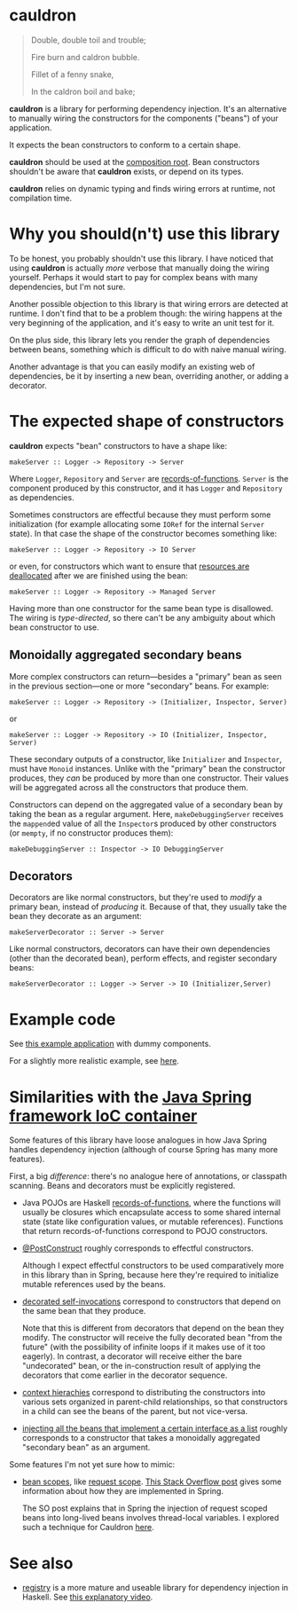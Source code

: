 # cauldron

> Double, double toil and trouble;
>
> Fire burn and caldron bubble.
>
> Fillet of a fenny snake,
>
> In the caldron boil and bake;

**cauldron** is a library for performing dependency injection. It's an alternative to
manually wiring the constructors for the components ("beans") of your
application. 

It expects the bean constructors to conform to a certain shape.

**cauldron** should be used at the [composition root](https://stackoverflow.com/questions/6277771/what-is-a-composition-root-in-the-context-of-dependency-injection). Bean constructors shouldn't be aware that **cauldron** exists, or depend on its types.

**cauldron** relies on dynamic typing and finds wiring errors at runtime, not compilation time.

# Why you should(n't) use this library

To be honest, you probably shouldn't use this library. I have noticed that using
**cauldron** is actually *more* verbose that manually doing the wiring yourself.
Perhaps it would start to pay for complex beans with many dependencies, but
I'm not sure.

Another possible objection to this library is that wiring errors are detected at
runtime. I don't find that to be a problem though: the wiring happens at the
very beginning of the application, and it's easy to write an unit test for it.

On the plus side, this library lets you render the graph of dependencies between
beans, something which is difficult to do with naive manual wiring.

Another advantage is that you can easily modify an existing web of dependencies,
be it by inserting a new bean, overriding another, or adding a decorator.

# The expected shape of constructors

**cauldron** expects "bean" constructors to have a shape like:

```
makeServer :: Logger -> Repository -> Server
```

Where `Logger`, `Repository` and `Server` are [records-of-functions](https://www.iankduncan.com/articles/2024-01-26-records-of-effects). `Server` is
the component produced by this constructor, and it has `Logger` and `Repository`
as dependencies.

Sometimes constructors are effectful because they must perform some
initialization (for example allocating some `IORef` for the internal `Server`
state). In that case the shape of the constructor becomes something like:

```
makeServer :: Logger -> Repository -> IO Server
```

or even, for constructors which want to ensure that [resources are
deallocated](https://hackage.haskell.org/package/managed) after we are finished using the bean:

```
makeServer :: Logger -> Repository -> Managed Server
```

Having more than one constructor for the same bean type is disallowed. The
wiring is *type-directed*, so there can't be any ambiguity about which bean
constructor to use.

## Monoidally aggregated secondary beans

More complex constructors can return—besides a "primary" bean as seen in the
previous section—one or more "secondary" beans. For example:

```
makeServer :: Logger -> Repository -> (Initializer, Inspector, Server)
```

or 

```
makeServer :: Logger -> Repository -> IO (Initializer, Inspector, Server)
```

These secondary outputs of a constructor, like `Initializer` and `Inspector`,
must have `Monoid` instances. Unlike with the "primary" bean the constructor produces, they
*can* be produced by more than one constructor. Their values will be aggregated
across all the constructors that produce them.

Constructors can depend on the aggregated value of a secondary bean by taking
the bean as a regular argument. Here, `makeDebuggingServer` receives the
`mappend`ed value of all the `Inspector`s produced by other constructors (or
`mempty`, if no constructor produces them):

```
makeDebuggingServer :: Inspector -> IO DebuggingServer
```

## Decorators

Decorators are like normal constructors, but they're used to *modify* a primary
bean, instead of *producing* it. Because of that, they usually take the bean
they decorate as an argument:

```
makeServerDecorator :: Server -> Server
```

Like normal constructors, decorators can have their own dependencies (other than the
decorated bean), perform effects, and register secondary beans:

```
makeServerDecorator :: Logger -> Server -> IO (Initializer,Server)
```

# Example code

See [this example application](/app/Main.hs) with dummy components.

For a slightly more realistic example, see [here](https://github.com/danidiaz/comments-project/blob/8206c50b9af2097e2246cec0992d489029b84686/comments/lib/Comments/Main.hs#L36).

# Similarities with the [Java Spring framework IoC container](https://docs.spring.io/spring-framework/reference/core/beans.html)

Some features of this library have loose analogues in how Java Spring handles
dependency injection (although of course Spring has many more features).

First, a big *difference*: there's no analogue here of annotations, or classpath
scanning. Beans and decorators must be explicitly registered. 

- Java POJOs are Haskell [records-of-functions](https://www.iankduncan.com/articles/2024-01-26-records-of-effects), where the functions will usually
be closures which encapsulate access to some shared internal state (state like
configuration values, or mutable references). Functions that return
records-of-functions correspond to POJO constructors.

- [@PostConstruct](https://docs.spring.io/spring-framework/reference/core/beans/annotation-config/postconstruct-and-predestroy-annotations.html#page-title) roughly corresponds to effectful constructors.

  Although I expect effectful constructors to be used comparatively more in this
 library than in Spring, because here they're required to initialize mutable
 references used by the beans.

- [decorated self-invocations](https://docs.spring.io/spring-framework/reference/core/aop/proxying.html#aop-understanding-aop-proxies) correspond to constructors that
  depend on the same bean that they produce.

  Note that this is different from decorators that depend on the bean they
  modify. The constructor will receive the fully decorated bean "from the
  future" (with the possibility of infinite loops if it makes use of it too
  eagerly). In contrast, a decorator will receive either the bare "undecorated"
  bean, or the in-construction result of applying the decorators that come
  earlier in the decorator sequence.

- [context hierachies](https://docs.spring.io/spring-framework/reference/testing/testcontext-framework/ctx-management/hierarchies.html) correspond to distributing the constructors into various sets organized in parent-child relationships, so that constructors in a child can see the beans of the parent, but not vice-versa. 

- [injecting all the beans that implement a certain interface as a list](https://twitter.com/NiestrojRobert/status/1746808940435042410) roughly corresponds to a constructor that takes a monoidally aggregated "secondary bean" as an argument. 

Some features I'm not yet sure how to mimic:

- [bean scopes](https://docs.spring.io/spring-framework/reference/core/beans/factory-scopes.html), like [request scope](https://docs.spring.io/spring-framework/reference/core/beans/factory-scopes.html#beans-factory-scopes-other-injection). [This Stack Overflow post](https://stackoverflow.com/a/77174979/1364288) gives some information about how they are implemented in Spring.

  The SO post explains that in Spring the injection of request scoped beans into long-lived beans involves thread-local variables. I explored such a technique for Cauldron [here](https://discourse.haskell.org/t/i-got-rid-of-readert-and-now-my-application-is-hanging-by-a-thread/9330).

# See also

- [registry](https://hackage.haskell.org/package/registry) is a more mature and useable library for dependency injection in Haskell. See [this explanatory video](https://www.youtube.com/watch?v=fFCcvsbCrH8).
